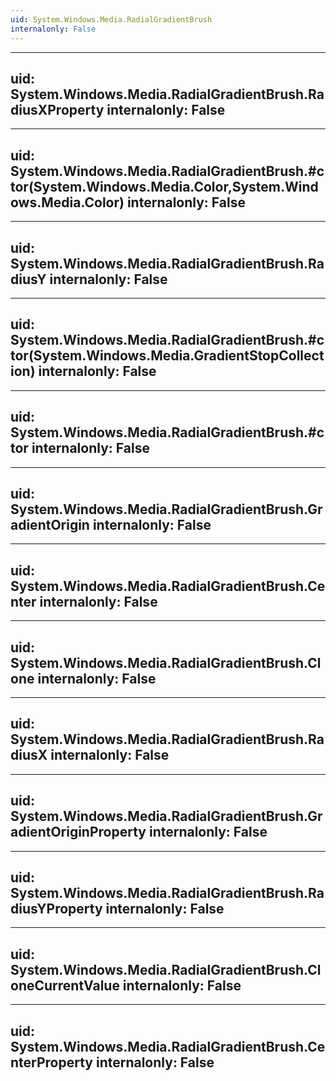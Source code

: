 ```yaml
---
uid: System.Windows.Media.RadialGradientBrush
internalonly: False
---
```


---
uid: System.Windows.Media.RadialGradientBrush.RadiusXProperty
internalonly: False
---

---
uid: System.Windows.Media.RadialGradientBrush.#ctor(System.Windows.Media.Color,System.Windows.Media.Color)
internalonly: False
---

---
uid: System.Windows.Media.RadialGradientBrush.RadiusY
internalonly: False
---

---
uid: System.Windows.Media.RadialGradientBrush.#ctor(System.Windows.Media.GradientStopCollection)
internalonly: False
---

---
uid: System.Windows.Media.RadialGradientBrush.#ctor
internalonly: False
---

---
uid: System.Windows.Media.RadialGradientBrush.GradientOrigin
internalonly: False
---

---
uid: System.Windows.Media.RadialGradientBrush.Center
internalonly: False
---

---
uid: System.Windows.Media.RadialGradientBrush.Clone
internalonly: False
---

---
uid: System.Windows.Media.RadialGradientBrush.RadiusX
internalonly: False
---

---
uid: System.Windows.Media.RadialGradientBrush.GradientOriginProperty
internalonly: False
---

---
uid: System.Windows.Media.RadialGradientBrush.RadiusYProperty
internalonly: False
---

---
uid: System.Windows.Media.RadialGradientBrush.CloneCurrentValue
internalonly: False
---

---
uid: System.Windows.Media.RadialGradientBrush.CenterProperty
internalonly: False
---

